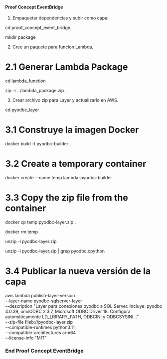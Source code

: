 

####  Proof Concept EventBridge  ###
1. Empaquetar dependencias y subir como capa:

cd proof_concept_event_bridge

mkdir package

2. Cree un paquete para funcion Lambda.

# 2.1 Generar Lambda Package
cd lambda_function

zip -r ../lambda_package.zip .

3. Crear archivo zip para Layer y actualizarlo en AWS.

cd pyodbc_layer

# 3.1 Construye la imagen Docker

docker build -t pyodbc-builder .

# 3.2 Create a temporary container

docker create --name temp lambda-pyodbc-builder

# 3.3 Copy the zip file from the container

docker cp temp:pyodbc-layer.zip .

docker rm temp

unzip -l pyodbc-layer.zip

unzip -l pyodbc-layer.zip | grep pyodbc.cpython

# 3.4 Publicar la nueva versión de la capa

aws lambda publish-layer-version \
    --layer-name pyodbc-sqlserver-layer \
    --description "Layer para conexiones pyodbc a SQL Server. Incluye: pyodbc 4.0.39, unixODBC 2.3.7, Microsoft ODBC Driver 18. Configura automáticamente LD_LIBRARY_PATH, ODBCINI y ODBCSYSINI..." \
    --zip-file fileb://pyodbc-layer.zip \
    --compatible-runtimes python3.11 \
    --compatible-architectures arm64 \
    --license-info "MIT"

###  End Proof Concept EventBridge  ###

